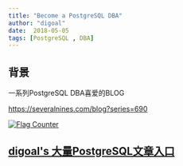 ```yaml
---
title: "Become a PostgreSQL DBA"
author: "digoal"
date:  2018-05-05
tags: [PostgreSQL , DBA]
---
```

## 背景 
一系列PostgreSQL DBA喜爱的BLOG  
  
https://severalnines.com/blog?series=690  
  
  
<a rel="nofollow" href="http://info.flagcounter.com/h9V1"  ><img src="http://s03.flagcounter.com/count/h9V1/bg_FFFFFF/txt_000000/border_CCCCCC/columns_2/maxflags_12/viewers_0/labels_0/pageviews_0/flags_0/"  alt="Flag Counter"  border="0"  ></a>  
  
  
  
  
  
  
## [digoal's 大量PostgreSQL文章入口](https://github.com/digoal/blog/blob/master/README.md "22709685feb7cab07d30f30387f0a9ae")
  
